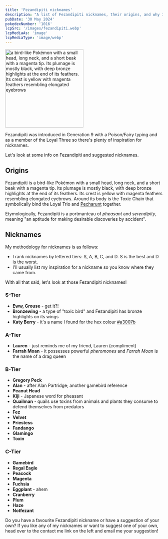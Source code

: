 ```yaml
---
title: 'Fezandipiti nicknames'
description: "A list of Fezandipiti nicknames, their origins, and why I think they're cool."
pubDate: '30 May 2024'
pokedexNumber: '1016'
lcpSrc: '/images/fezandipiti.webp'
lcpMediaAs: 'image'
lcpMediaType: 'image/webp'
---
```


<div class="img-center">
	<picture>
		<source srcset="/images/fezandipiti.webp" type="image/webp">
		<img src="/images/fezandipiti.jpeg" width="250px" height="250px" alt="a bird-like Pokémon with a small head, long neck, and a short beak with a magenta tip. Its plumage is mostly black, with deep bronze highlights at the end of its feathers. Its crest is yellow with magenta feathers resembling elongated eyebrows">
	</picture>
</div>

Fezandipiti was introduced in Generation 9 with a Poison/Fairy typing and as a member of the Loyal Three so there's plenty of inspiration for nicknames.

Let's look at some info on Fezandipiti and suggested nicknames.

## Origins

Fezandipiti is a bird-like Pokémon with a small head, long neck, and a short beak with a magenta tip. Its plumage is mostly black, with deep bronze highlights at the end of its feathers. Its crest is yellow with magenta feathers resembling elongated eyebrows. Around its body is the Toxic Chain that symbolically bind the Loyal Trio and [Pecharunt](/nicknames/pecharunt/) together.

Etymologically, Fezandipiti is a portmanteau of _pheasant_ and _serendipity_, meaning "an aptitude for making desirable discoveries by accident".

## Nicknames

My methodology for nicknames is as follows:

* I rank nicknames by lettered tiers: S, A, B, C, and D. S is the best and D is the worst.
* I'll usually list my inspiration for a nickname so you know where they came from.

With all that said, let's look at those Fezandipiti nicknames!

### S-Tier

* **Eww, Grouse** - get it?!
* **Bronzewing** - a type of "toxic bird" and Fezandipiti has bronze highlights on its wings
* **Katy Berry** - it's a name I found for the hex colour [#a3007b](https://www.color-hex.com/color/a3007b)

### A-Tier

* **Lauren** - just reminds me of my friend, Lauren (compliment)
* **Farrah Moan** - it possesses powerful _pheromones_ and _Farrah Moan_ is the name of a drag queen

### B-Tier

* **Gregory Peck**
* **Alan** - after Alan Partridge; another gamebird reference
* **Peanut Head**
* **Kiji** - Japanese word for pheasant
* **Quailman** - quails use toxins from animals and plants they consume to defend themselves from predators
* **Fez**
* **Velvet**
* **Priestess**
* **Fandango**
* **Glamingo**
* **Toxin**

### C-Tier

* **Gamebird**
* **Regal Eagle**
* **Peacock**
* **Magenta**
* **Fuchsia**
* **Eggplant** - ahem
* **Cranberry**
* **Plum**
* **Haze**
* **Notfezant**

Do you have a favourite Fezandipiti nickname or have a suggestion of your own? If you like any of my nicknames or want to suggest one of your own, head over to the contact me link on the left and email me your suggestion!
